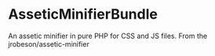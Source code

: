 AsseticMinifierBundle
=====================

An assetic minifier in pure PHP for CSS and JS files. From the jrobeson/assetic-minifier